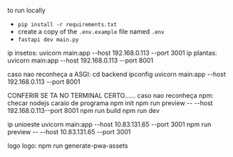 to run locally
- `pip install -r requirements.txt`
- create a copy of the `.env.example` file named `.env`
- `fastapi dev main.py`

ip insetos: uvicorn main:app --host 192.168.0.113 --port 3001
ip plantas: uvicorn main:app --host 192.168.0.113 --port 8001


caso nao reconheça a ASGI: cd backend
ipconfig
uvicorn main:app --host 192.168.0.113 --port 8001

CONFERIR SE TA NO TERMINAL CERTO......
caso nao reconheça npm: checar nodejs caraio de programa
npm init
npm run preview -- --host 192.168.0.113--port 8001
npm run build
npm run dev 


ip unioeste
uvicorn main:app --host 10.83.131.65 --port 3001
npm run preview -- --host 10.83.131.65 --port 3001

logo
logo: npm run generate-pwa-assets